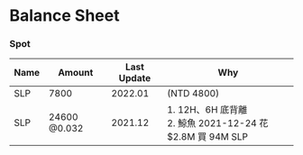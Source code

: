# Balance Sheet

### Spot
|Name|Amount|Last Update|Why|
|---|---|---|---|
|SLP|7800|2022.01|(NTD 4800)|
|SLP|24600 @0.032|2021.12|1. 12H、6H 底背離<br>2. 鯨魚 2021-12-24 花 $2.8M 買 94M SLP|
